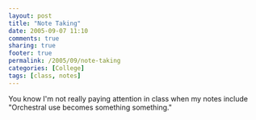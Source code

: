 ```yaml
---
layout: post
title: "Note Taking"
date: 2005-09-07 11:10
comments: true
sharing: true
footer: true
permalink: /2005/09/note-taking
categories: [College]
tags: [class, notes]
---
```

You know I'm not really paying attention in class when my notes include "Orchestral use becomes something something."
